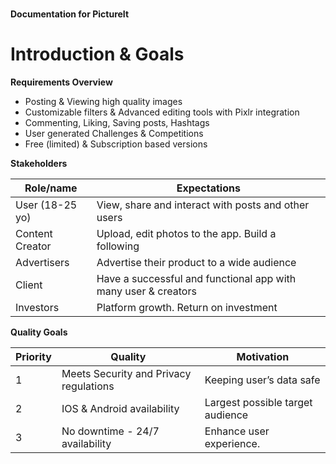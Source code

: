 # 
**Documentation for PictureIt**

# Introduction & Goals


**Requirements Overview**

- Posting & Viewing high quality images
- Customizable filters & Advanced editing tools with Pixlr integration 
- Commenting, Liking, Saving posts, Hashtags 
- User generated Challenges & Competitions 
- Free (limited) & Subscription based versions

**Stakeholders**

| Role/name    | Expectations |
| -------- | ------- |
| User (18-25 yo)  | View, share and interact with posts and other users   |
|Content Creator|Upload, edit photos to the app. Build a following|
|Advertisers|Advertise their product to a wide audience|
|Client|Have a successful and functional app with many user & creators|
|Investors|Platform growth. Return on investment|

**Quality Goals**


| Priority | Quality| Motivation | 
| -------- | ------- |-------|
|1|Meets Security and Privacy regulations|Keeping user’s data safe|
|2|IOS & Android availability|Largest possible target audience|
|3|No downtime - 24/7 availability|Enhance user experience.|
